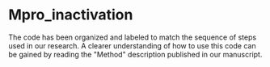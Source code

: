 # Mpro_inactivation
The code has been organized and labeled to match the sequence of steps used in our research. A clearer understanding of how to use this code can be gained by reading the "Method" description published in our manuscript.
